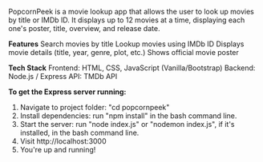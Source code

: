 PopcornPeek is a movie lookup app that allows the user to look up movies by title or IMDb ID. It displays up to 12 movies at a time, displaying each one's poster, title, overview, and release date.

**Features**
  Search movies by title
  Lookup movies using IMDb ID
  Displays movie details (title, year, genre, plot, etc.)
  Shows official movie poster

**Tech Stack**
  Frontend: HTML, CSS, JavaScript (Vanilla/Bootstrap)
  Backend: Node.js / Express
  API: TMDb API

**To get the Express server running:**
1. Navigate to project folder: "cd popcornpeek"
2. Install dependencies: run "npm install" in the bash command line.
3. Start the server: run "node index.js" or "nodemon index.js", if it's installed, in the bash command line.
4. Visit http://localhost:3000
5. You're up and running!
